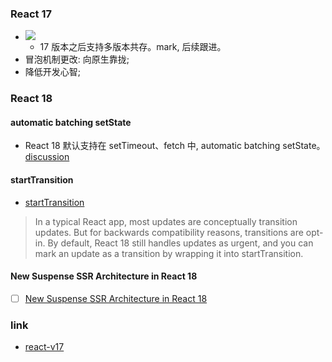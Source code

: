 ### React 17

* ![](http://with.muyunyun.cn/1b3163fff33edde81761d580e40f0725.jpg)
  * 17 版本之后支持多版本共存。mark, 后续跟进。
* 冒泡机制更改: 向原生靠拢;
* 降低开发心智;

### React 18

#### automatic batching setState

* React 18 默认支持在 setTimeout、fetch 中, automatic batching setState。[discussion](https://github.com/reactwg/react-18/discussions/21)

#### startTransition

* [startTransition](https://github.com/reactwg/react-18/discussions/41)

> In a typical React app, most updates are conceptually transition updates. But for backwards compatibility reasons, transitions are opt-in. By default, React 18 still handles updates as urgent, and you can mark an update as a transition by wrapping it into startTransition.


#### New Suspense SSR Architecture in React 18

- [ ] [New Suspense SSR Architecture in React 18](https://github.com/reactwg/react-18/discussions/37)

### link

* [react-v17](https://reactjs.org/blog/2020/08/10/react-v17-rc.html)